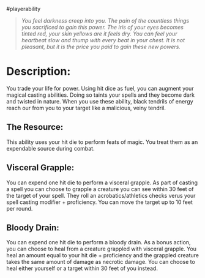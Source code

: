 #playerability 
>*You feel darkness creep into you. The pain of the countless things you sacrificed to gain this power. The iris of your eyes becomes tinted red, your skin yellows are it feels dry. You can feel your heartbeat slow and thump with every beat in your chest. It is not pleasant, but it is the price you paid to gain these new powers.*
# Description:
You trade your life for power. Using hit dice as fuel, you can augment your magical casting abilities. Doing so taints your spells and they become dark and twisted in nature. When you use these ability, black tendrils of energy reach our from you to your target like a malicious, veiny tendril. 
## The Resource:
This ability uses your hit die to perform feats of magic. You treat them as an expendable source during combat. 
## Visceral Grapple:
You can expend one hit die to perform a visceral grapple. As part of casting a spell you can choose to grapple a creature you can see within 30 feet of the target of your spell. They roll an acrobatics/athletics checks verus your spell casting modifier + proficiency. You can move the target up to 10 feet per round. 
## Bloody Drain:
You can expend one hit die to perform a bloody drain. As a bonus action, you can choose to heal from a creature grappled with visceral grapple. You heal an amount equal to your hit die + proficiency and the grappled creature takes the same amount of damage as necrotic damage. You can choose to heal either yourself or a target within 30 feet of you instead.